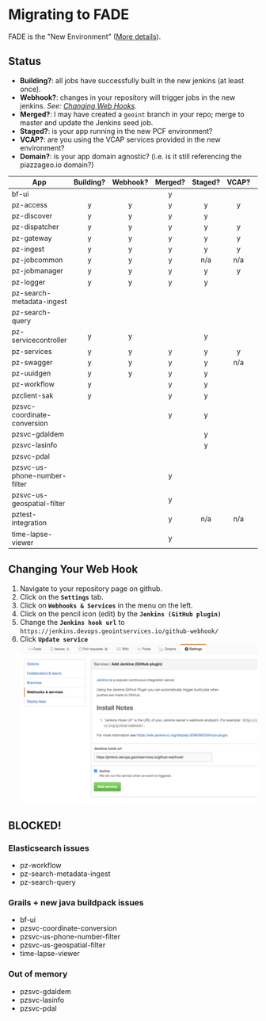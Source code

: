 # Migrating to FADE

FADE is the "New Environment" ([More details](devops.md)).

## Status

* **Building?**: all jobs have successfully built in the new jenkins (at least once).
* **Webhook?**: changes in your repository will trigger jobs in the new jenkins. *See: [Changing Web Hooks](#changing-your-web-hook).*
* **Merged?**: I may have created a `geoint` branch in your repo; merge to master and update the Jenkins seed job.
* **Staged?**: is your app running in the new PCF environment?
* **VCAP?**: are you using the VCAP services provided in the new environment?
* **Domain?**: is your app domain agnostic? (i.e. is it still referencing the piazzageo.io domain?)



| App                            | Building? | Webhook? | Merged? | Staged? | VCAP? | Domain? |
|--------------------------------|:---------:|:--------:|:-------:|:-------:|:-----:|:-------:|
| bf-ui                          |           |          | y       |         |       |         |
| pz-access                      | y         | y        | y       | y       | y     |         |
| pz-discover                    | y         | y        | y       | y       |       |         |
| pz-dispatcher                  | y         | y        | y       | y       | y     |         |
| pz-gateway                     | y         | y        | y       | y       | y     |         |
| pz-ingest                      | y         | y        | y       | y       | y     |         |
| pz-jobcommon                   | y         | y        | y       | n/a     | n/a   |         |
| pz-jobmanager                  | y         | y        | y       | y       | y     |         |
| pz-logger                      | y         | y        | y       | y       |       | y       |
| pz-search-metadata-ingest      |           |          |         |         |       |         |
| pz-search-query                |           |          |         |         |       |         |
| pz-servicecontroller           | y         | y        |         | y       |       |         |
| pz-services                    | y         | y        | y       | y       | y     | y       |
| pz-swagger                     | y         | y        | y       | y       | n/a   |         |
| pz-uuidgen                     | y         | y        | y       | y       |       | y       |
| pz-workflow                    | y         |          | y       | y       |       |         |
| pzclient-sak                   | y         |          | y       | y       |       |         |
| pzsvc-coordinate-conversion    |           |          | y       | y       |       |         |
| pzsvc-gdaldem                  |           |          |         | y       |       |         |
| pzsvc-lasinfo                  |           |          |         | y       |       |         |
| pzsvc-pdal                     |           |          |         |         |       |         |
| pzsvc-us-phone-number-filter   |           |          | y       |         |       |         |
| pzsvc-us-geospatial-filter     |           |          | y       |         |       |         |
| pztest-integration             |           |          | y       | n/a     | n/a   |         |
| time-lapse-viewer              |           |          | y       |         |       |         |


## Changing Your Web Hook

1. Navigate to your repository page on github.
1. Click on the **`Settings`** tab.
1. Click on **`Webhooks & Services`** in the menu on the left.
1. Click on the pencil icon (edit) by the **`Jenkins (GitHub plugin)`**
1. Change the **`Jenkins hook url`** to `https://jenkins.devops.geointservices.io/github-webhook/`
1. Click **`Update service`**
![Jenkins Webhook](./img/jenkins-webhook.png)

## BLOCKED!

### Elasticsearch issues
* pz-workflow
* pz-search-metadata-ingest
* pz-search-query

### Grails + new java buildpack issues
* bf-ui
* pzsvc-coordinate-conversion
* pzsvc-us-phone-number-filter
* pzsvc-us-geospatial-filter
* time-lapse-viewer

### Out of memory
* pzsvc-gdaldem
* pzsvc-lasinfo
* pzsvc-pdal
